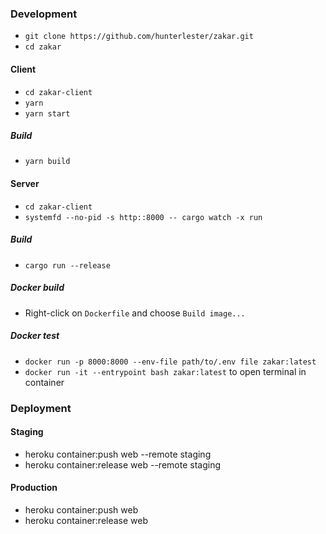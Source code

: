 ### Development

- `git clone https://github.com/hunterlester/zakar.git`
- `cd zakar`

#### Client

- `cd zakar-client`
- `yarn`
- `yarn start`

##### Build
- `yarn build`

#### Server

- `cd zakar-client`
- `systemfd --no-pid -s http::8000 -- cargo watch -x run`

##### Build
- `cargo run --release`

##### Docker build
- Right-click on `Dockerfile` and choose `Build image...`

##### Docker test
- `docker run -p 8000:8000 --env-file path/to/.env file zakar:latest`
- `docker run -it --entrypoint bash zakar:latest` to open terminal in container

### Deployment

#### Staging
- heroku container:push web --remote staging
- heroku container:release web --remote staging

#### Production
- heroku container:push web
- heroku container:release web
